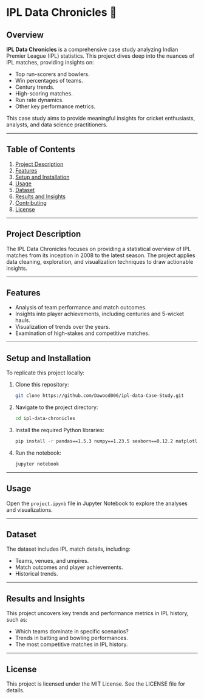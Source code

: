 
# IPL Data Chronicles 🏏

## Overview
**IPL Data Chronicles** is a comprehensive case study analyzing Indian Premier League (IPL) statistics. This project dives deep into the nuances of IPL matches, providing insights on:

- Top run-scorers and bowlers.
- Win percentages of teams.
- Century trends.
- High-scoring matches.
- Run rate dynamics.
- Other key performance metrics.

This case study aims to provide meaningful insights for cricket enthusiasts, analysts, and data science practitioners.

---

## Table of Contents
1. [Project Description](#project-description)
2. [Features](#features)
3. [Setup and Installation](#setup-and-installation)
4. [Usage](#usage)
5. [Dataset](#dataset)
6. [Results and Insights](#results-and-insights)
7. [Contributing](#contributing)
8. [License](#license)

---

## Project Description
The IPL Data Chronicles focuses on providing a statistical overview of IPL matches from its inception in 2008 to the latest season. The project applies data cleaning, exploration, and visualization techniques to draw actionable insights.

---

## Features
- Analysis of team performance and match outcomes.
- Insights into player achievements, including centuries and 5-wicket hauls.
- Visualization of trends over the years.
- Examination of high-stakes and competitive matches.

---

## Setup and Installation
To replicate this project locally:

1. Clone this repository:
   ```bash
   git clone https://github.com/Dawood006/ipl-data-Case-Study.git
   ```
2. Navigate to the project directory:
   ```bash
   cd ipl-data-chronicles
   ```
3. Install the required Python libraries:
   ```bash
   pip install -r pandas==1.5.3 numpy==1.23.5 seaborn==0.12.2 matplotlib==3.6.3 missingno==0.5.2 jupyter==1.0.0

   ```
4. Run the notebook:
   ```bash
   jupyter notebook
   ```

---

## Usage
Open the `project.ipynb` file in Jupyter Notebook to explore the analyses and visualizations.

---

## Dataset
The dataset includes IPL match details, including:
- Teams, venues, and umpires.
- Match outcomes and player achievements.
- Historical trends.

---

## Results and Insights
This project uncovers key trends and performance metrics in IPL history, such as:
- Which teams dominate in specific scenarios?
- Trends in batting and bowling performances.
- The most competitive matches in IPL history.

---



## License
This project is licensed under the MIT License. See the LICENSE file for details.

